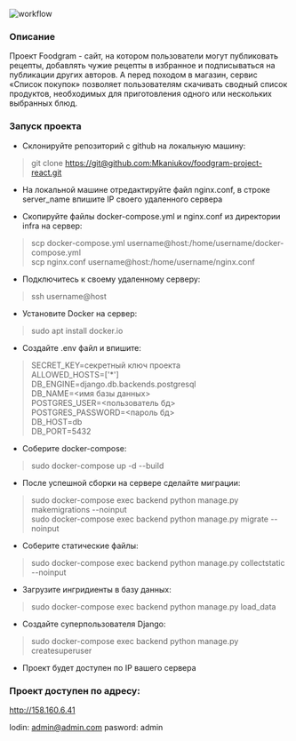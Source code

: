 ![workflow](https://github.com/Mkaniukov/foodgram-project-react/actions/workflows/foodgram-project.yml/badge.svg)



### Описание
Проект Foodgram - сайт, на котором пользователи могут публиковать рецепты, добавлять чужие рецепты в избранное и подписываться на публикации других авторов. А перед походом в магазин, сервис «Список покупок» позволяет пользователям скачивать сводный список продуктов, необходимых для приготовления одного или нескольких выбранных блюд.

### Запуск проекта
* Склонируйте репозиторий с github на локальную машину:
> git clone <https://git@github.com:Mkaniukov/foodgram-project-react.git>

* На локальной машине отредактируйте файл nginx.conf, в строке server_name впишите IP своего удаленного сервера 

* Скопируйте файлы docker-compose.yml и nginx.conf из директории infra на сервер:
>scp docker-compose.yml username@host:/home/username/docker-compose.yml  
scp nginx.conf username@host:/home/username/nginx.conf

* Подключитесь к своему удаленному серверу:
> ssh username@host

* Установите Docker на сервер:
> sudo apt install docker.io 

* Cоздайте .env файл и впишите:
>SECRET_KEY=cекретный ключ проекта  
ALLOWED_HOSTS=['*']  
DB_ENGINE=django.db.backends.postgresql  
DB_NAME=<имя базы данных>  
POSTGRES_USER=<пользователь бд>  
POSTGRES_PASSWORD=<пароль бд>   
DB_HOST=db  
DB_PORT=5432   
 
* Соберите docker-compose:
> sudo docker-compose up -d --build

* После успешной сборки на сервере сделайте миграции:
>sudo docker-compose exec backend python manage.py makemigrations --noinput  
> sudo docker-compose exec backend python manage.py migrate --noinput
* Соберите статические файлы:
> sudo docker-compose exec backend python manage.py collectstatic --noinput
* Загрузите ингридиенты в базу данных:
> sudo docker-compose exec backend python manage.py load_data
* Создайте суперпользователя Django:
>sudo docker-compose exec backend python manage.py createsuperuser
* Проект будет доступен по IP вашего сервера

### Проект доступен по адресу:
http://158.160.6.41

lodin: admin@admin.com
pasword: admin
